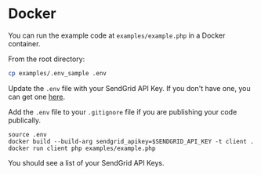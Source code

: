 # Docker

You can run the example code at `examples/example.php` in a Docker container.

From the root directory:

```bash
cp examples/.env_sample .env
```

Update the `.env` file with your SendGrid API Key. If you don't have one, you can get
one [here](https://sendgrid.com/free?source=php-http-client).

Add the `.env` file to your `.gitignore` file if you are publishing your code publically.

```
source .env
docker build --build-arg sendgrid_apikey=$SENDGRID_API_KEY -t client .
docker run client php examples/example.php
```

You should see a list of your SendGrid API Keys.
